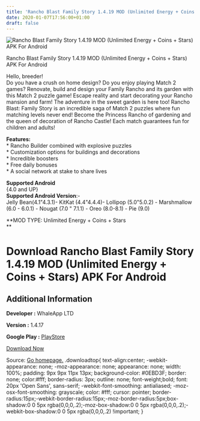 ```yaml
---
title: 'Rancho Blast Family Story 1.4.19 MOD (Unlimited Energy + Coins + Stars) APK For Android'
date: 2020-01-07T17:56:00+01:00
draft: false
---
```


![Rancho Blast Family Story 1.4.19 MOD (Unlimited Energy + Coins + Stars) APK For Android](https://i0.wp.com/apkhome.net/wp-content/uploads/2020/01/Rancho-Blast-Family-Story-1.4.19-MOD-Unlimited-Energy-Coins-Stars.jpg "Rancho Blast Family Story 1.4.19 MOD (Unlimited Energy + Coins + Stars) APK For Android")

  

Rancho Blast Family Story 1.4.19 MOD (Unlimited Energy + Coins + Stars) APK For Android

Hello, breeder!  
Do you have a crush on home design? Do you enjoy playing Match 2 games? Renovate, build and design your Family Rancho and its garden with this Match 2 puzzle game! Escape reality and start decorating your Rancho mansion and farm! The adventure in the sweet garden is here too! Rancho Blast: Family Story is an incredible saga of Match 2 puzzles where fun matching levels never end! Become the Princess Rancho of gardening and the queen of decoration of Rancho Castle! Each match guarantees fun for children and adults!

**Features:**  
\* Rancho Builder combined with explosive puzzles  
\* Customization options for buildings and decorations  
\* Incredible boosters  
\* Free daily bonuses  
\* A social network at stake to share lives

**Supported Android**  
{4.0 and UP}  
**Supported Android Version**:-  
Jelly Bean(4.1"4.3.1)- KitKat (4.4"4.4.4)- Lollipop (5.0"5.0.2) - Marshmallow (6.0 - 6.0.1) - Nougat (7.0 " 7.1.1) - Oreo (8.0-8.1) - Pie (9.0)

**MOD TYPE: Unlimited Energy + Coins + Stars  
**

Download Rancho Blast Family Story 1.4.19 MOD (Unlimited Energy + Coins + Stars) APK For Android
================================================================================================

Additional Information
----------------------

**Developer :** WhaleApp LTD

**Version :** 1.4.17

**Google Play :** [PlayStore](https://play.google.com/store/apps/details?id=com.whaleapp.ranchoblast)

  

[Download Now](https://store4app.co/post/rancho-blast-family-story-1-4-19-mod-unlimited-energy-coins-stars-apk-for-android_1578412732)

  
Source: [Go homepage.](https://store4app.co/post/rancho-blast-family-story-1-4-19-mod-unlimited-energy-coins-stars-apk-for-android_1578412732) .downloadtop{ text-align:center; -webkit-appearance: none; -moz-appearance: none; appearance: none; width: 100%; padding: 9px 9px 11px 13px; background-color: #0EBD3F; border: none; color:#fff; border-radius: 3px; outline: none; font-weight;bold; font: 20px 'Open Sans', sans-serif; -webkit-font-smoothing: antialiased; -moz-osx-font-smoothing: grayscale; color: #fff; cursor: pointer; border-radius:15px;-webkit-border-radius:15px;-moz-border-radius:5px;box-shadow:0 0 5px rgba(0,0,0,.2);-moz-box-shadow:0 0 5px rgba(0,0,0,.2);-webkit-box-shadow:0 0 5px rgba(0,0,0,.2) !important; }